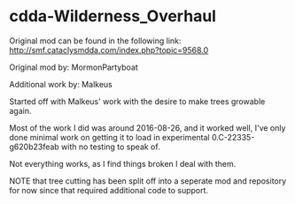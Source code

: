 # cdda-Wilderness_Overhaul
Original mod can be found in the following link: http://smf.cataclysmdda.com/index.php?topic=9568.0

Original mod by: MormonPartyboat

Additional work by: Malkeus

Started off with Malkeus' work with the desire to make trees growable again.

Most of the work I did was around 2016-08-26, and it worked well, I've only done minimal work on getting it to load in experimental 0.C-22335-g620b23feab with no testing to speak of.

Not everything works, as I find things broken I deal with them.

NOTE that tree cutting has been split off into a seperate mod and repository for now since that required additional code to support.